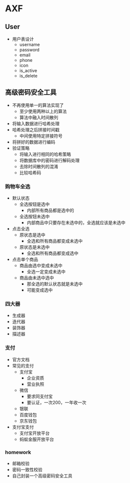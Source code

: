 # AXF

## User
- 用户表设计
    - username
    - password
    - email
    - phone
    - icon
    - is_active
    - is_delete
    

## 高级密码安全工具
- 不再使用单一的算法实现了
    - 至少使用两种以上的算法
    - 算法中融入时间散列
- 将输入数据进行哈希处理
- 哈希处理之后拼接时间戳
    - 中间使用特定拼接符号
- 将拼好的数据进行编码
- 验证策略
    - 将输入进行相同的哈希策略
    - 将数据库中的密码进行解码处理
    - 去除时间散列的混淆
    - 比较哈希码
    
        
        
### 购物车全选
- 默认状态
    - 全选按钮是选中
        - 内部所有商品都是选中的
    - 全选按钮未选中
        - 内部商品中只要存在未选中的，全选就应该是未选中
- 点击全选
    - 原状态是选中
        - 全选和所有商品都变成未选中
    - 原状态是未选中
        - 全选和所有商品都变成选中
- 点击单个商品
    - 商品由选中变成未选中
        - 全选一定变成未选中
    - 商品由未选中选中
        - 那全选的默认状态就是未选中
        - 可能变成选中
        
### 四大器
- 生成器
- 迭代器
- 装饰器
- 描述器


### 支付
- 官方文档
- 常见的支付
    - 支付宝
        - 企业资质
        - 营业执照
    - 微信
        - 要求同支付宝
        - 要认证，一次200，一年收一次
    - 银联
    - 百度钱包
    - 京东钱包
- 支付宝支付
    - 支付宝开放平台
    - 蚂蚁金服开放平台
    


    
### homework
- 邮箱校验
- 密码一致性校验
- 自己封装一个高级密码安全工具

